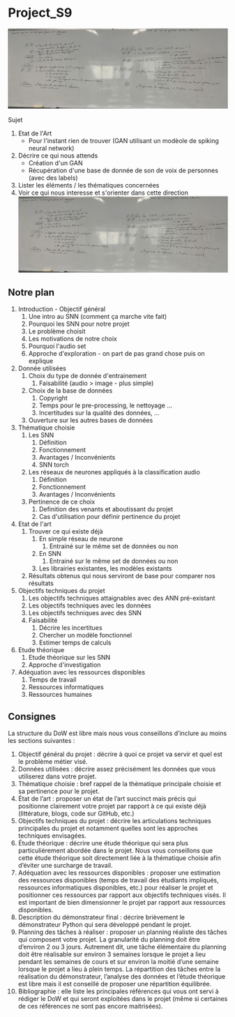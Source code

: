 # Project_S9

![image](les_problemes.jpg)


Sujet 
1. Etat de l'Art
    - Pour l'instant rien de trouver (GAN utilisant un modèole de spiking neural network)
2. Décrire ce qui nous attends
    - Création d'un GAN
    - Récupération d'une base de donnée de son de voix de personnes (avec des labels)
3. Lister les éléments / les thématiques concernées
4. Voir ce qui nous interesse et s'orienter dans cette direction
![image](Compte-rendu/Les_problemes.jpg)

## Notre plan

1. Introduction - Objectif général
    1. Une intro au SNN (comment ça marche vite fait)
    2. Pourquoi les SNN pour notre projet
    2. Le problème choisit
    3. Les motivations de notre choix
    4. Pourquoi l'audio set
    5. Approche d'exploration - on part de pas grand chose puis on explique
2. Donnée utilisées
    1. Choix du type de donnée d'entrainement
        1. Faisabilité (audio > image - plus simple)
    2. Choix de la base de données 
        1. Copyright
        2. Temps pour le pre-processing, le nettoyage ...
        3. Incertitudes sur la qualité des données, ...
    3. Ouverture sur les autres bases de données
3. Thématique choisie
    1. Les SNN
        1. Définition
        2. Fonctionnement
        3. Avantages / Inconvénients
        4. SNN torch
    2. Les réseaux de neurones appliqués à la classification audio
        1. Définition
        2. Fonctionnement
        3. Avantages / Inconvénients
    3. Pertinence de ce choix
        1. Definition des venants et aboutissant du projet
        2. Cas d'utilisation pour définir pertinence du projet
4. Etat de l'art
    1. Trouver ce qui existe déjà
        1. En simple réseau de neurone
            1. Entrainé sur le même set de données ou non
        2. En SNN
            1. Entrainé sur le même set de données ou non
        3. Les librairies existantes, les modèles existants
    2. Résultats obtenus qui nous serviront de base pour comparer nos résultats
5. Objectifs techniques du projet
    1. Les objectifs techniques attaignables avec des ANN pré-existant
    2. Les objectifs techniques avec les données
    3. Les objectifs techniques avec des SNN
    4. Faisabilité 
        1. Décrire les incertitues
        2. Chercher un modèle fonctionnel 
        3. Estimer temps de calculs
6. Etude théorique
    1. Etude théorique sur les SNN
    2. Approche d'investigation
7. Adéquation avec les ressources disponibles
    1. Temps de travail
    2. Ressources informatiques
    3. Ressources humaines



## Consignes 

La structure du DoW est libre mais nous vous conseillons d’inclure au moins les sections suivantes :
1. Objectif général du projet : décrire à quoi ce projet va servir et quel est le problème métier
visé.
2. Données utilisées : décrire assez précisément les données que vous utiliserez dans votre
projet.
3. Thématique choisie : bref rappel de la thématique principale choisie et sa pertinence pour le
projet.
4. État de l’art : proposer un état de l’art succinct mais précis qui positionne clairement votre
projet par rapport à ce qui existe déjà (littérature, blogs, code sur GitHub, etc.)
5. Objectifs techniques du projet : décrire les articulations techniques principales du projet et
notamment quelles sont les approches techniques envisagées.
6. Étude théorique : décrire une étude théorique qui sera plus particulièrement abordée dans le
projet. Nous vous conseillons que cette étude théorique soit directement liée à la thématique
choisie afin d’éviter une surcharge de travail.
7. Adéquation avec les ressources disponibles : proposer une estimation des ressources
disponibles (temps de travail des étudiants impliqués, ressources informatiques disponibles,
etc.) pour réaliser le projet et positionner ces ressources par rapport aux objectifs techniques
visés. Il est important de bien dimensionner le projet par rapport aux ressources disponibles.
8. Description du démonstrateur final : décrire brièvement le démonstrateur Python qui sera
développé pendant le projet.
9. Planning des tâches à réaliser : proposer un planning réaliste des tâches qui composent votre
projet. La granularité du planning doit être d’environ 2 ou 3 jours. Autrement dit, une tâche
élémentaire du planning doit être réalisable sur environ 3 semaines lorsque le projet a lieu
pendant les semaines de cours et sur environ la moitié d’une semaine lorsque le projet a lieu
à plein temps. La répartition des tâches entre la réalisation du démonstrateur, l’analyse des
données et l’étude théorique est libre mais il est conseillé de proposer une répartition
équilibrée.
10. Bibliographie : elle liste les principales références qui vous ont servi à rédiger le DoW et qui
seront exploitées dans le projet (même si certaines de ces références ne sont pas encore
maitrisées).